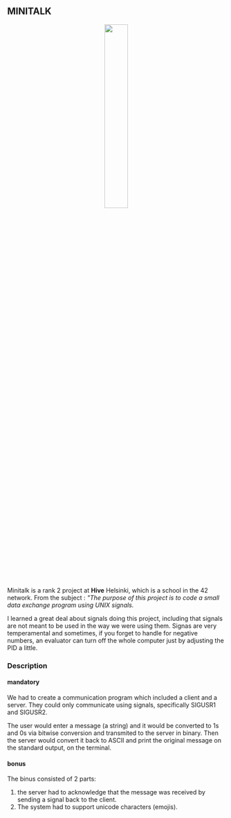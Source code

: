 ## **MINITALK**

<p align="center" width="100%">
    <img width="33%" src="https://github.com/Arcane-Jill/images/blob/main/minitalkm.png">
</p>

Minitalk is a rank 2 project at **Hive** Helsinki, which is a school in the 42 network. From the subject : *"The purpose of this project is to code a small data exchange program using UNIX signals.*

I learned a great deal about signals doing this project, including that signals are not meant to be used in the way we were using them. Signas are very temperamental and sometimes, if you forget to handle for negative numbers, an evaluator can turn off the whole computer just by adjusting the PID a little.

### **Description**

#### **mandatory**

We had to create a communication program which included a client and a server. They could only communicate using signals, specifically SIGUSR1 and SIGUSR2.

The user would enter a message (a string) and it would be converted to 1s and 0s via bitwise conversion and transmited to the server in binary. Then the server would convert it back to ASCII and print the original message on the standard output, on the terminal.

#### **bonus**

The binus consisted of 2 parts:
1. the server had to acknowledge that the message was received by sending a signal back to the client.
2. The system had to support unicode characters (emojis).
